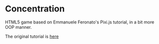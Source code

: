 Concentration
=============

HTML5 game based on  Emmanuele Feronato's Pixi.js tutorial, in a bit more OOP manner.

The original tutorial is [here](http://www.emanueleferonato.com/2014/02/26/complete-html5-concentration-game-made-with-pixi-js/)
